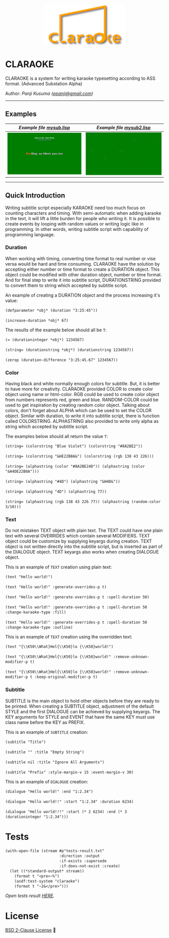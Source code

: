 <p align="center">
    <img src="claraoke.png" alt="LOGO" width="260px" height="130px">
</p>

# CLARAOKE

CLARAOKE is a system for writing karaoke typesetting according to ASS
format. (Advanced Substation Alpha)

Author: _Panji Kusuma (epanji@gmail.com)_

---------------------------------------------------------------------------------------------------------

## Examples

| _Example file [mysub.lisp](Examples/mysub.lisp)_ | _Example file [mysub2.lisp](Examples/mysub2.lisp)_ |
|--------------------------------------------------|----------------------------------------------------|
| ![Partial GIF](Examples/mysub.gif)               | ![Partial GIF](Examples/mysub2.gif)                |

---------------------------------------------------------------------------------------------------------

## Quick Introduction

Writing subtitle script especially KARAOKE need too much focus on
counting characters and timing. With semi-automatic when adding
karaoke in the text, it will lift a little burden for people who
writing it. It is possible to create events by looping with random
values or writing logic like in programming. In other words, writing
subtitle script with capability of programming language.

### Duration

When working with timing, converting time format to real number or
vise versa would be hard and time consuming. CLARAOKE have the
solution by accepting either number or time format to create a
DURATION object. This object could be modified with other duration
object, number or time format. And for final step to write it into
subtitle script, DURATIONSTRING provided to convert them to string
which accepted by subtitle script.

An example of creating a DURATION object and the process increasing
it's value:

```common-lisp
(defparameter *obj* (duration "3:25:45"))

(increase-duration *obj* 67)
```

The results of the example below should all be ``T``:

```common-lisp
(= (durationinteger *obj*) 1234567)

(string= (durationstring *obj*) (durationstring 1234567))

(zerop (duration-difference "3:25:45.67" 1234567))
```

### Color

Having black and white normally enough colors for subtitle. But, it is
better to have more for creativity. CLARAOKE provided COLOR to create
color object using name or html-color. RGB could be used to create
color object from numbers represents red, green and blue. RANDOM-COLOR
could be used to get inspiration by creating random color
object. Talking about colors, don't forget about ALPHA which can be
used to set the COLOR object. Similar with duration, to write it into
subtitle script, there is function called COLORSTRING. ALPHASTRING
also provided to write only alpha as string which accepted by subtitle
script.

The examples below should all return the value ``T``:

```common-lisp
(string= (colorstring "Blue Violet") (colorstring "#8A2BE2"))

(string= (colorstring "&HE22B8A&") (colorstring (rgb 138 43 226)))

(string= (alphastring (color "#8A2BE24D")) (alphastring (color "&H4DE22B8A")))

(string= (alphastring "#4D") (alphastring "&H4D&"))

(string= (alphastring "4D") (alphastring 77))

(string= (alphastring (rgb 138 43 226 77)) (alphastring (random-color 3/10)))
```

### Text

Do not mistaken TEXT object with plain text. The TEXT could have one
plain text with several OVERRIDES which contain several
MODIFIERS. TEXT object could be customize by supplying keyargs during
creation. TEXT object is not written directly into the subtitle
script, but is inserted as part of the DIALOGUE object. TEXT keyargs
also works when creating DIALOGUE object.

This is an example of ``TEXT`` creation using plain text:

```common-lisp
(text "Hello world!")

(text "Hello world!" :generate-overrides-p t)

(text "Hello world!" :generate-overrides-p t :spell-duration 50)

(text "Hello world!" :generate-overrides-p t :spell-duration 50 :change-karaoke-type :fill)

(text "Hello world!" :generate-overrides-p t :spell-duration 50 :change-karaoke-type :outline)
```

This is an example of ``TEXT`` creation using the overridden text:

```common-lisp
(text "{\\K50\\What}Hel{\\K50}lo {\\K50}world!")

(text "{\\K50\\What}Hel{\\K50}lo {\\K50}world!" :remove-unknown-modifier-p t)

(text "{\\K50\\What}Hel{\\K50}lo {\\K50}world!" :remove-unknown-modifier-p t :keep-original-modifier-p t)
```

### Subtitle

SUBTITLE is the main object to hold other objects before they are
ready to be printed. When creating a SUBTITLE object, adjustment of
the default STYLE and the first DIALOGUE can be achieved by supplying
keyargs. The KEY arguments for STYLE and EVENT that have the same KEY
must use class name before the KEY as PREFIX.

This is an example of ``SUBTITLE`` creation:

```common-lisp
(subtitle "Title")

(subtitle "" :title "Empty String")

(subtitle nil :title "Ignore All Arguments")

(subtitle "Prefix" :style-margin-v 15 :event-margin-v 30)
```

This is an example of ``DIALOGUE`` creation:

```common-lisp
(dialogue "Hello world!" :end "1:2.34")

(dialogue "Hello world!!" :start "1:2.34" :duration 6234)

(dialogue "Hello world!!!" :start (* 2 6234) :end (* 3 (durationinteger "1:2.34")))
```

# Tests

``` common-lisp
(with-open-file (stream #p"tests-result.txt"
                        :direction :output
                        :if-exists :supersede
                        :if-does-not-exist :create)
  (let ((*standard-output* stream))
    (format t "<pre>~%")
    (asdf:test-system "claraoke")
    (format t "~2&</pre>")))
```

_Open tests result [HERE](tests-result.txt)._

# License

[BSD 2-Clause License](LICENSE)

